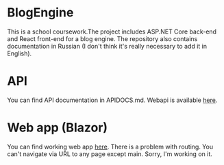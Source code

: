 # BlogEngine
This is a school coursework.The project includes ASP.NET Core back-end and React front-end for a blog engine. The repository also contains documentation in Russian (I don't think it's really necessary to add it in English).

# API
You can find API documentation in APIDOCS.md. Webapi is available [here](https://blog-engine-api.herokuapp.com).

# Web app (Blazor)
You can find working web app [here](https://blazor-blog-client.vercel.app/).
There is a problem with routing. You can't navigate via URL to any page except main. Sorry, I'm working on it.
